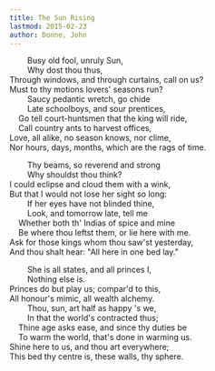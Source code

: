 ```yaml
---
title: The Sun Rising
lastmod: 2015-02-23
author: Donne, John
---
```

&nbsp;&nbsp;&nbsp;&nbsp;&nbsp;&nbsp;&nbsp; Busy old fool, unruly Sun,  
&nbsp;&nbsp;&nbsp;&nbsp;&nbsp;&nbsp;&nbsp; Why dost thou thus,  
Through windows, and through curtains, call on us?  
Must to thy motions lovers' seasons run?  
&nbsp;&nbsp;&nbsp;&nbsp;&nbsp;&nbsp;&nbsp; Saucy pedantic wretch, go chide  
&nbsp;&nbsp;&nbsp;&nbsp;&nbsp;&nbsp;&nbsp; Late schoolboys, and sour prentices,  
&nbsp;&nbsp;&nbsp; Go tell court-huntsmen that the king will ride,  
&nbsp;&nbsp;&nbsp; Call country ants to harvest offices,  
Love, all alike, no season knows, nor clime,  
Nor hours, days, months, which are the rags of time.  

&nbsp;&nbsp;&nbsp;&nbsp;&nbsp;&nbsp;&nbsp; Thy beams, so reverend and strong  
&nbsp;&nbsp;&nbsp;&nbsp;&nbsp;&nbsp;&nbsp; Why shouldst thou think?  
I could eclipse and cloud them with a wink,  
But that I would not lose her sight so long:  
&nbsp;&nbsp;&nbsp;&nbsp;&nbsp;&nbsp;&nbsp; If her eyes have not blinded thine,  
&nbsp;&nbsp;&nbsp;&nbsp;&nbsp;&nbsp;&nbsp; Look, and tomorrow late, tell me  
&nbsp;&nbsp;&nbsp; Whether both th' Indias of spice and mine  
&nbsp;&nbsp;&nbsp; Be where thou leftst them, or lie here with me.  
Ask for those kings whom thou saw'st yesterday,  
And thou shalt hear: &quot;All here in one bed lay.&quot;  

&nbsp;&nbsp;&nbsp;&nbsp;&nbsp;&nbsp;&nbsp; She is all states, and all princes I,  
&nbsp;&nbsp;&nbsp;&nbsp;&nbsp;&nbsp;&nbsp; Nothing else is.  
Princes do but play us; compar'd to this,  
All honour's mimic, all wealth alchemy.  
&nbsp;&nbsp;&nbsp;&nbsp;&nbsp;&nbsp;&nbsp; Thou, sun, art half as happy 's we,  
&nbsp;&nbsp;&nbsp;&nbsp;&nbsp;&nbsp;&nbsp; In that the world's contracted thus;  
&nbsp;&nbsp;&nbsp; Thine age asks ease, and since thy duties be  
&nbsp;&nbsp;&nbsp; To warm the world, that's done in warming us.  
Shine here to us, and thou art everywhere;  
This bed thy centre is, these walls, thy sphere.<br />

